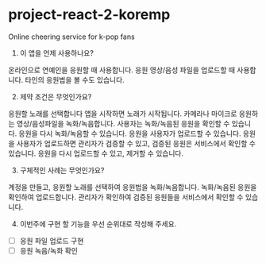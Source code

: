 # project-react-2-koremp

Online cheering service for k-pop fans

1. 이 앱을 언제 사용하나요?

온라인으로 연예인을 응원할 때 사용합니다. 응원 영상/음성 파일을 업로드할 때 사용합니다. 타인의 응원법을 볼 수도 있습니다.

2. 제약 조건은 무엇인가요?

응원할 노래를 선택합니다
앱을 시작하면 노래가 시작됩니다.
카메라나 마이크로 응원하는 영상/음성파일을 녹화/녹음합니다.
사용자는 녹화/녹음된 응원을 확인할 수 있습니다.
응원을 다시 녹화/녹음할 수 있습니다.
응원을 사용자가 업로드할 수 있습니다.
응원을 사용자가 업로드하면 관리자가 검증할 수 있고, 검증된 응원은 서비스에서 확인할 수 있습니다.
응원을 다시 업로드할 수 있고, 제거할 수 있습니다.

3. 구체적인 사례는 무엇인가요?

계정을 만들고, 응원할 노래를 선택하여 응원법을 녹화/녹음합니다.
녹화/녹음된 응원을 확인하여 업로드합니다.
관리자가 확인하여 검증된 응원들을 서비스에서 확인할 수 있습니다.

4. 이번주에 구현 할 기능을 우선 순위대로 작성해 주세요.

* [ ] 응원 파일 업로드 구현
* [ ] 응원 녹음/녹화 확인
